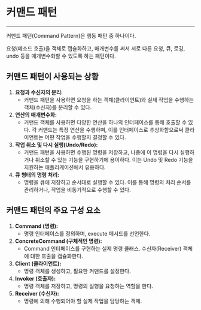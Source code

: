 # 커맨드 패턴

---
커맨드 패턴(Command Pattern)은 행동 패턴 중 하나이다.

요청(메소드 호출)을 객체로 캡슐화하고, 매개변수를 써서 서로 다른 요청, 큐, 로깅, undo 등을 매개변수화할 수 있도록 하는 패턴이다. 

## 커맨드 패턴이 사용되는 상황

1. **요청과 수신자의 분리:**
   - 커맨드 패턴을 사용하면 요청을 하는 객체(클라이언트)와 실제 작업을 수행하는 객체(수신자)를 분리할 수 있다.
2. **연산의 매개변수화:**
   - 커맨드 객체를 사용하면 다양한 연산을 하나의 인터페이스를 통해 호출할 수 있다. 각 커맨드는 특정 연산을 수행하며, 이를 인터페이스로 추상화함으로써 클라이언트는 어떤 작업을 수행할지 결정할 수 있다.
3. **작업 취소 및 다시 실행(Undo/Redo):**
   - 커맨드 패턴을 사용하면 수행된 명령을 저장하고, 나중에 이 명령을 다시 실행하거나 취소할 수 있는 기능을 구현하기에 용이하다. 이는 Undo 및 Redo 기능을 지원하는 애플리케이션에서 유용하다.
4. **큐 형태의 명령 처리:**
   - 명령을 큐에 저장하고 순서대로 실행할 수 있다. 이를 통해 명령의 처리 순서를 관리하거나, 작업을 비동기적으로 수행할 수 있다.

## 커맨드 패턴의 주요 구성 요소

1. **Command (명령):**
   - 명령 인터페이스를 정의하며, execute 메서드를 선언한다.
2. **ConcreteCommand (구체적인 명령):**
   - Command 인터페이스를 구현하는 실제 명령 클래스. 수신자(Receiver) 객체에 대한 호출을 캡슐화한다.
3. **Client (클라이언트):**
   - 명령 객체를 생성하고, 필요한 커맨드를 설정한다.
4. **Invoker (호출자):**
   - 명령 객체를 저장하고, 명령의 실행을 요청하는 역할을 한다.
5. **Receiver (수신자):**
   - 명령에 의해 수행되어야 할 실제 작업을 담당하는 객체.